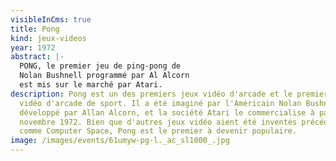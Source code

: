 ```yaml
---
visibleInCms: true
title: Pong
kind: jeux-videos
year: 1972
abstract: |-
  PONG, le premier jeu de ping-pong de
  Nolan Bushnell programmé par Al Alcorn
  est mis sur le marché par Atari.
description: Pong est un des premiers jeux vidéo d'arcade et le premier jeu
  vidéo d'arcade de sport. Il a été imaginé par l'Américain Nolan Bushnell et
  développé par Allan Alcorn, et la société Atari le commercialise à partir de
  novembre 1972. Bien que d'autres jeux vidéo aient été inventés précédemment,
  comme Computer Space, Pong est le premier à devenir populaire.
image: /images/events/61umyw-pg-l._ac_sl1000_.jpg
---
```

